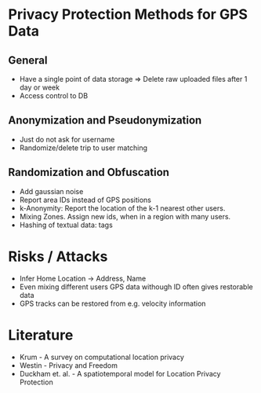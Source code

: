 # Privacy Protection Methods for GPS Data

## General
* Have a single point of data storage
  => Delete raw uploaded files after 1 day or week
* Access control to DB

## Anonymization and Pseudonymization
* Just do not ask for username
* Randomize/delete trip to user matching

## Randomization and Obfuscation
* Add gaussian noise
* Report area IDs instead of GPS positions
* k-Anonymity: Report the location of the k-1 nearest other users.
* Mixing Zones. Assign new ids, when in a region with many users.
* Hashing of textual data: tags

 
# Risks / Attacks
* Infer Home Location -> Address, Name
* Even mixing different users GPS data withough ID often gives restorable data
* GPS tracks can be restored from e.g. velocity information

# Literature
* Krum - A survey on computational location privacy
* Westin - Privacy and Freedom
* Duckham et. al. -  A spatiotemporal model for Location Privacy Protection
